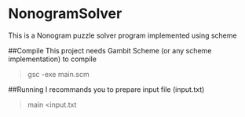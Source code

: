 # NonogramSolver
This is a Nonogram puzzle solver program implemented using scheme

##Compile
This project needs Gambit Scheme (or any scheme implementation) to compile
> gsc -exe main.scm

##Running
I recommands you to prepare input file (input.txt)
> main <input.txt
